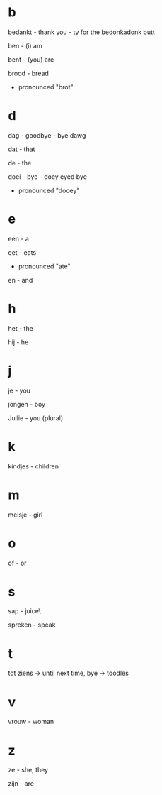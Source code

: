 # b

bedankt - thank you - ty for the bedonkadonk butt

ben - (i) am

bent - (you) are

brood - bread
- pronounced "brot"

# d

dag - goodbye - bye dawg

dat - that

de - the

doei - bye - doey eyed bye
  - pronounced "dooey"

# e

een - a

eet - eats
- pronounced "ate"

en - and

# h

het - the

hij - he

# j

je - you

jongen - boy

Jullie - you (plural)

# k

kindjes - children

# m

meisje - girl

# o

of - or

# s

sap - juice\

spreken - speak

# t

tot ziens -> until next time, bye -> toodles

# v

vrouw - woman

# z

ze - she, they

zijn - are